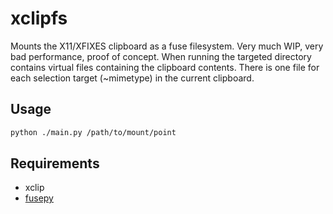 # xclipfs

Mounts the X11/XFIXES clipboard as a fuse filesystem. Very much WIP, very bad performance, proof of concept. When running the targeted directory contains virtual files containing the clipboard contents. There is one file for each selection target (~mimetype) in the current clipboard.

## Usage

```sh
python ./main.py /path/to/mount/point
```

## Requirements

* xclip
* [fusepy](https://pypi.org/project/fusepy/)